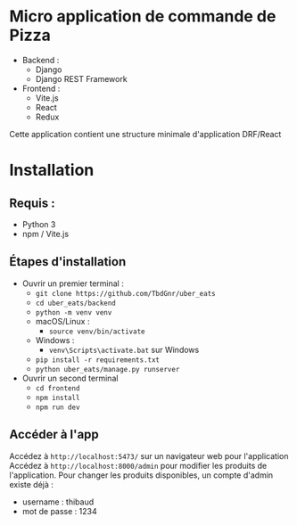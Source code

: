 # Micro application de commande de Pizza

 - Backend : 
    - Django
    - Django REST Framework
 - Frontend : 
    - Vite.js
    - React
    - Redux

Cette application contient une structure minimale d'application DRF/React

# Installation
## Requis : 
 - Python 3
 - npm / Vite.js

## Étapes d'installation
 - Ouvrir un premier terminal :
   - ```git clone https://github.com/TbdGnr/uber_eats```
   - ```cd uber_eats/backend```
   - ```python -m venv venv```
   - macOS/Linux :
      - ```source venv/bin/activate```
   - Windows :
      - ```venv\Scripts\activate.bat``` sur Windows
   - ```pip install -r requirements.txt```
   - ```python uber_eats/manage.py runserver```
 - Ouvrir un second terminal
   - ```cd frontend```
   - ```npm install```
   - ```npm run dev```

## Accéder à l'app

Accédez à ```http://localhost:5473/``` sur un navigateur web pour l'application
Accédez à ```http://localhost:8000/admin``` pour modifier les produits de l'application.
Pour changer les produits disponibles, un compte d'admin existe déjà :
 - username : thibaud
 - mot de passe : 1234
